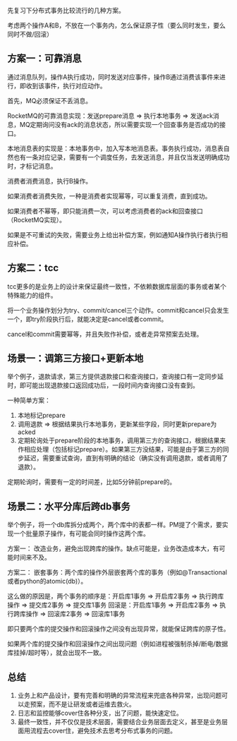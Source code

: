 
先复习下分布式事务比较流行的几种方案。

考虑两个操作A和B，不放在一个事务内，怎么保证原子性（要么同时发生，要么同时不做/回滚）

## 方案一：可靠消息

通过消息队列，操作A执行成功，同时发送对应事件，操作B通过消费该事件来进行，即收到该事件，执行对应动作。

首先，MQ必须保证不丢消息。

RocketMQ的可靠消息实现：发送prepare消息 => 执行本地事务 => 发送ack消息，MQ定期询问没有ack的消息状态，所以需要实现一个回查事务是否成功的接口。

本地消息表的实现是：本地事务中，加入写本地消息表。事务执行成功，消息表自然也有一条对应记录，需要有一个调度任务，去发送消息，并且仅当发送明确成功时，才标记消息。

消费者消费消息，执行B操作。

如果消费者消费失败，一种是消费者实现幂等，可以重复消费，直到成功。

如果消费者不幂等，即只能消费一次，可以考虑消费者的ack和回查接口（RocketMQ实现）。

如果是不可重试的失败，需要业务上给出补偿方案，例如通知A操作执行者执行相应补偿。

## 方案二：tcc
tcc更多的是业务上的设计来保证最终一致性，不依赖数据库层面的事务或者某个特殊能力的组件。

将一个业务操作划分为try、commit/cancel三个动作。commit和cancel只会发生一个，即try阶段执行后，就能决定是cancel或者commit。

cancel和commit需要幂等，并且失败作补偿，或者走异常预案去处理。

## 场景一：调第三方接口+更新本地

举个例子，退款请求，第三方提供退款接口和查询接口，查询接口有一定同步延时，即可能出现退款接口返回成功后，一段时间内查询接口没有查到。

一种简单方案：
1. 本地标记prepare
2. 调用退款 => 根据结果执行本地事务，更新某些字段，同时更新prepare为acked
3. 定期轮询处于prepare阶段的本地事务，调用第三方的查询接口，根据结果来作相应处理（包括标记prepare）。如果第三方没结果，可能是由于第三方的同步延迟，需要重试查询，直到有明确的结论（确实没有调用退款，或者调用了退款）。

定期轮询时，需要有一定的时间差，比如5分钟前prepare的。

## 场景二：水平分库后跨db事务

举个例子，将一个db库拆分成两个，两个库中的表都一样。PM提了个需求，要实现一个批量原子操作，有可能会同时操作这两个库。

方案一：
改造业务，避免出现跨库的操作。缺点可能是，业务改造成本大，有可能时间来不及。

方案二：
嵌套事务：两个库的操作外层嵌套两个库的事务（例如@Transactional或者python的atomic(db)）。

这么做的原因是，两个事务的顺序是：开启库1事务 => 开启库2事务 => 执行跨库操作 => 提交库2事务 => 提交库1事务
回滚是：开启库1事务 => 开启库2事务 => 执行跨库操作 => 回滚库2事务 => 回滚库1事务

即只要两个库的提交操作和回滚操作之间没有出现异常，就能保证跨库的原子性。

如果两个库的提交操作和回滚操作之间出现问题（例如进程被强制杀掉/断电/数据库挂掉/超时等），就会出现不一致。

## 总结

1. 业务上和产品设计，要有完善和明确的异常流程来兜底各种异常，出现问题可以走预案，而不是让研发或者运维去救火。
2. 日志和监控能够cover住各种分支，出了问题，能快速定位。
3. 最终一致性，并不仅仅是技术层面，需要结合业务层面去定义，甚至是业务层面用流程去cover住，避免技术去思考分布式事务的问题。


